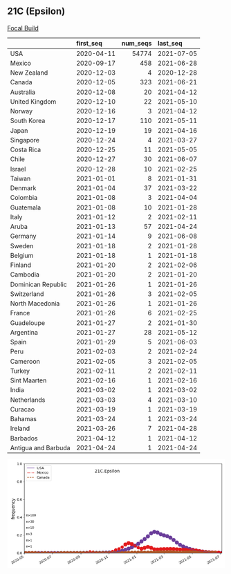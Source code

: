 

## 21C (Epsilon)
[Focal Build](https://nextstrain.org/groups/neherlab/ncov/21C.Epsilon)

|                     | first_seq   |   num_seqs | last_seq   |
|:--------------------|:------------|-----------:|:-----------|
| USA                 | 2020-04-11  |      54774 | 2021-07-05 |
| Mexico              | 2020-09-17  |        458 | 2021-06-28 |
| New Zealand         | 2020-12-03  |          4 | 2020-12-28 |
| Canada              | 2020-12-05  |        323 | 2021-06-21 |
| Australia           | 2020-12-08  |         20 | 2021-04-12 |
| United Kingdom      | 2020-12-10  |         22 | 2021-05-10 |
| Norway              | 2020-12-16  |          3 | 2021-04-12 |
| South Korea         | 2020-12-17  |        110 | 2021-05-11 |
| Japan               | 2020-12-19  |         19 | 2021-04-16 |
| Singapore           | 2020-12-24  |          4 | 2021-03-27 |
| Costa Rica          | 2020-12-25  |         11 | 2021-05-05 |
| Chile               | 2020-12-27  |         30 | 2021-06-07 |
| Israel              | 2020-12-28  |         10 | 2021-02-25 |
| Taiwan              | 2021-01-01  |          8 | 2021-01-31 |
| Denmark             | 2021-01-04  |         37 | 2021-03-22 |
| Colombia            | 2021-01-08  |          3 | 2021-04-04 |
| Guatemala           | 2021-01-08  |         10 | 2021-01-28 |
| Italy               | 2021-01-12  |          2 | 2021-02-11 |
| Aruba               | 2021-01-13  |         57 | 2021-04-24 |
| Germany             | 2021-01-14  |          9 | 2021-06-08 |
| Sweden              | 2021-01-18  |          2 | 2021-01-28 |
| Belgium             | 2021-01-18  |          1 | 2021-01-18 |
| Finland             | 2021-01-20  |          2 | 2021-02-06 |
| Cambodia            | 2021-01-20  |          2 | 2021-01-20 |
| Dominican Republic  | 2021-01-26  |          1 | 2021-01-26 |
| Switzerland         | 2021-01-26  |          3 | 2021-02-05 |
| North Macedonia     | 2021-01-26  |          1 | 2021-01-26 |
| France              | 2021-01-26  |          6 | 2021-02-25 |
| Guadeloupe          | 2021-01-27  |          2 | 2021-01-30 |
| Argentina           | 2021-01-27  |         28 | 2021-05-12 |
| Spain               | 2021-01-29  |          5 | 2021-06-03 |
| Peru                | 2021-02-03  |          2 | 2021-02-24 |
| Cameroon            | 2021-02-05  |          3 | 2021-02-05 |
| Turkey              | 2021-02-11  |          2 | 2021-02-11 |
| Sint Maarten        | 2021-02-16  |          1 | 2021-02-16 |
| India               | 2021-03-02  |          1 | 2021-03-02 |
| Netherlands         | 2021-03-03  |          4 | 2021-03-10 |
| Curacao             | 2021-03-19  |          1 | 2021-03-19 |
| Bahamas             | 2021-03-24  |          1 | 2021-03-24 |
| Ireland             | 2021-03-26  |          7 | 2021-04-28 |
| Barbados            | 2021-04-12  |          1 | 2021-04-12 |
| Antigua and Barbuda | 2021-04-24  |          1 | 2021-04-24 |

![Overall trends 21C.Epsilon](/overall_trends_figures/overall_trends_21C.Epsilon.png)